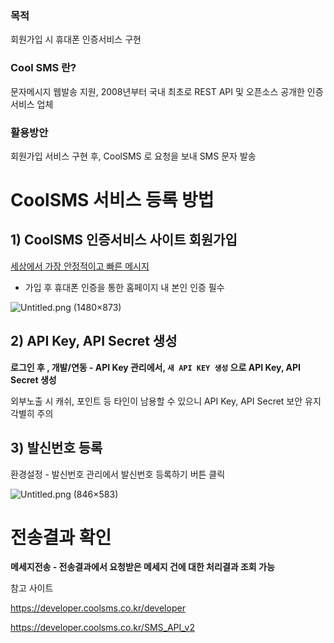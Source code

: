 ### 목적

회원가입 시 휴대폰 인증서비스 구현

### Cool SMS 란?

문자메시지 웹발송 지원, 2008년부터 국내 최초로 REST API 및 오픈소스 공개한 인증서비스 업체

### 활용방안

회원가입 서비스 구현 후, CoolSMS 로 요청을 보내 SMS 문자 발송

# CoolSMS 서비스 등록 방법

## 1) CoolSMS 인증서비스 사이트 회원가입

[세상에서 가장 안정적이고 빠른 메시지](https://coolsms.co.kr/)

- 가입 후 휴대폰 인증을 통한 홈페이지 내 본인 인증 필수

![Untitled.png (1480×873)](https://s3.us-west-2.amazonaws.com/secure.notion-static.com/4dc0eba9-baa1-4625-8877-dc7d20e72bf8/Untitled.png?X-Amz-Algorithm=AWS4-HMAC-SHA256&X-Amz-Credential=AKIAT73L2G45O3KS52Y5%2F20210819%2Fus-west-2%2Fs3%2Faws4_request&X-Amz-Date=20210819T074554Z&X-Amz-Expires=86400&X-Amz-Signature=0022633ccf3588b1ccb7326ef71c0de81c61209c710ebbe6243e7201126ac883&X-Amz-SignedHeaders=host&response-content-disposition=filename%20%3D%22Untitled.png%22)

## 2) **API Key, API Secret 생성**

**로그인 후 , 개발/연동 - API Key 관리에서, `새 API KEY 생성` 으로 API Key, API Secret 생성**

외부노출 시 캐쉬, 포인트 등 타인이 남용할 수 있으니 API Key, API Secret 보안 유지 각별히 주의

## 3) **발신번호 등록**

환경설정 - 발신번호 관리에서 발신번호 등록하기 버튼 클릭

![Untitled.png (846×583)](https://s3.us-west-2.amazonaws.com/secure.notion-static.com/ff2c929d-c745-4a83-9068-e900becfad90/Untitled.png?X-Amz-Algorithm=AWS4-HMAC-SHA256&X-Amz-Credential=AKIAT73L2G45O3KS52Y5%2F20210819%2Fus-west-2%2Fs3%2Faws4_request&X-Amz-Date=20210819T074730Z&X-Amz-Expires=86400&X-Amz-Signature=c4f768a4b54b5986fbf5e44ec70f5c4791b397691b602a424bada3bb01b94793&X-Amz-SignedHeaders=host&response-content-disposition=filename%20%3D%22Untitled.png%22)

# 전송결과 확인

**메세지전송 - 전송결과에서 요청받은 메세지 건에 대한 처리결과 조회 가능**

참고 사이트

https://developer.coolsms.co.kr/developer

https://developer.coolsms.co.kr/SMS_API_v2

